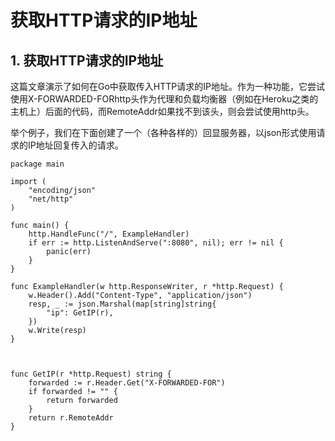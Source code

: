 # 获取HTTP请求的IP地址

## 1. 获取HTTP请求的IP地址 <a id="&#x83B7;&#x53D6;http&#x8BF7;&#x6C42;&#x7684;ip&#x5730;&#x5740;"></a>

这篇文章演示了如何在Go中获取传入HTTP请求的IP地址。作为一种功能，它尝试使用X-FORWARDED-FORhttp头作为代理和负载均衡器（例如在Heroku之类的主机上）后面的代码，而RemoteAddr如果找不到该头，则会尝试使用http头。

举个例子，我们在下面创建了一个（各种各样的）回显服务器，以json形式使用请求的IP地址回复传入的请求。

```text
package main

import (
    "encoding/json"
    "net/http"
)

func main() {
    http.HandleFunc("/", ExampleHandler)
    if err := http.ListenAndServe(":8080", nil); err != nil {
        panic(err)
    }
}

func ExampleHandler(w http.ResponseWriter, r *http.Request) {
    w.Header().Add("Content-Type", "application/json")
    resp, _ := json.Marshal(map[string]string{
        "ip": GetIP(r),
    })
    w.Write(resp)
}



func GetIP(r *http.Request) string {
    forwarded := r.Header.Get("X-FORWARDED-FOR")
    if forwarded != "" {
        return forwarded
    }
    return r.RemoteAddr
}
```

